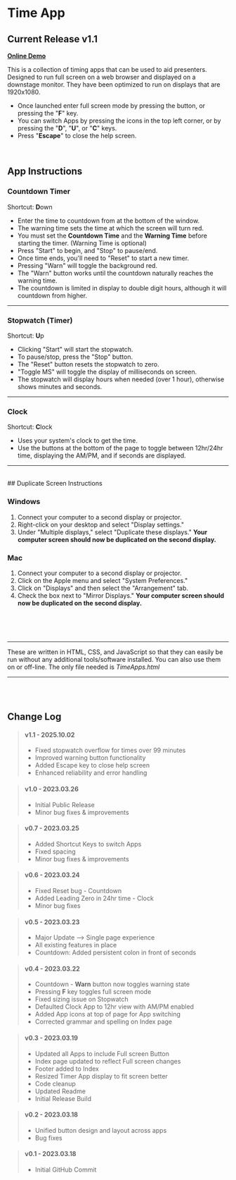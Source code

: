 # Time App

## Current Release v1.1
**[Online Demo](https://paulbuchan.github.io/TimeApps/TimeApps.html)**


This is a collection of timing apps that can be used to aid presenters. Designed to run full screen on a web browser and displayed on a downstage monitor. They have been optimized to run on displays that are 1920x1080.

- Once launched enter full screen mode by pressing the button, or pressing the "**F**" key.
- You can switch Apps by pressing the icons in the top left corner, or by pressing the "**D**", "**U**", or "**C**" keys.
- Press "**Escape**" to close the help screen.

<br>


## App Instructions



### Countdown Timer 
Shortcut: **D**own

- Enter the time to countdown from at the bottom of the window.
- The warning time sets the time at which the screen will turn red.
- You must set the <b>Countdown Time</b> and the <b>Warning Time</b> before starting the timer. (Warning Time is optional)
- Press "Start" to begin, and "Stop" to pause/end.
- Once time ends, you'll need to "Reset" to start a new timer.
- Pressing "Warn" will toggle the background red.
- The "Warn" button works until the countdown naturally reaches the warning time.
- The countdown is limited in display to double digit hours,
  although it will countdown from higher.

---

### Stopwatch (Timer)
Shortcut: **U**p

- Clicking "Start" will start the stopwatch.
- To pause/stop, press the "Stop" button.
- The "Reset" button resets the stopwatch to zero.
- "Toggle MS" will toggle the display of milliseconds on screen.
- The stopwatch will display hours when needed (over 1 hour), otherwise shows minutes and seconds.

---

### Clock
Shortcut: **C**lock

- Uses your system's clock to get the time.
- Use the buttons at the bottom of the page to toggle between 12hr/24hr time, displaying the AM/PM, and if seconds are displayed.

---
<br>
## Duplicate Screen Instructions



### Windows

1. Connect your computer to a second display or projector.
2. Right-click on your desktop and select "Display settings."
3. Under "Multiple displays," select "Duplicate these displays."
   <b>Your computer screen should now be duplicated on the second display.</b>

### Mac

1. Connect your computer to a second display or projector.
2. Click on the Apple menu and select "System Preferences."
3. Click on "Displays" and then select the "Arrangement" tab.
4. Check the box next to "Mirror Displays."
   <b>Your computer screen should now be duplicated on the second display.</b>
<br>
<br>
<br>

---

These are written in HTML, CSS, and JavaScript so that they can easily be run without any additional tools/software installed. You can also use them on or off-line. The only file needed is <i>TimeApps.html</i>

---

<br>
<br>

## Change Log

> #### v1.1 - 2025.10.02
>
> - Fixed stopwatch overflow for times over 99 minutes
> - Improved warning button functionality  
> - Added Escape key to close help screen
> - Enhanced reliability and error handling

> #### v1.0 - 2023.03.26
>
> - Initial Public Release
> - Minor bug fixes & improvements

> #### v0.7 - 2023.03.25
>
> - Added Shortcut Keys to switch Apps
> - Fixed spacing
> - Minor bug fixes & improvements

> #### v0.6 - 2023.03.24
>
> - Fixed Reset bug - Countdown
> - Added Leading Zero in 24hr time - Clock
> - Minor bug fixes

> #### v0.5 - 2023.03.23
>
> - Major Update --> Single page experience
> - All existing features in place
> - Countdown: Added persistent colon in front of seconds

> #### v0.4 - 2023.03.22
>
> - Countdown - <b>Warn</b> button now toggles warning state
> - Pressing <b>F</b> key toggles full screen mode
> - Fixed sizing issue on Stopwatch
> - Defaulted Clock App to 12hr view with AM/PM enabled
> - Added App icons at top of page for App switching
> - Corrected grammar and spelling on Index page

> #### v0.3 - 2023.03.19
>
> - Updated all Apps to include Full screen Button
> - Index page updated to reflect Full screen changes
> - Footer added to Index
> - Resized Timer App display to fit screen better
> - Code cleanup
> - Updated Readme
> - Initial Release Build

> #### v0.2 - 2023.03.18
>
> - Unified button design and layout across apps
> - Bug fixes

> #### v0.1 - 2023.03.18
>
> - Initial GitHub Commit
